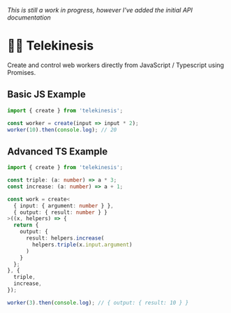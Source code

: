 _This is still a work in progress, however I've added the initial API documentation_

# 🧙‍♂️ Telekinesis

Create and control web workers directly from JavaScript / Typescript using Promises.

## Basic JS Example

```ts
import { create } from 'telekinesis';

const worker = create(input => input * 2);
worker(10).then(console.log); // 20
```

## Advanced TS Example

```ts
import { create } from 'telekinesis';

const triple: (a: number) => a * 3;
const increase: (a: number) => a + 1;

const work = create<
  { input: { argument: number } },
  { output: { result: number } }
>((x, helpers) => {
  return { 
    output: { 
      result: helpers.increase(
        helpers.triple(x.input.argument)
      ) 
    }
  };
}, {
  triple,
  increase,
});

worker(3).then(console.log); // { output: { result: 10 } }
```
